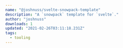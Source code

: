 ```yaml
---
name: "@joshnuss/svelte-snowpack-template"
description: "A `snowpack` template for `svelte`."
author: "joshnuss"
downloads: 1
updated: "2021-02-26T03:11:18.231Z"
tags: 
  - tooling
---
```


